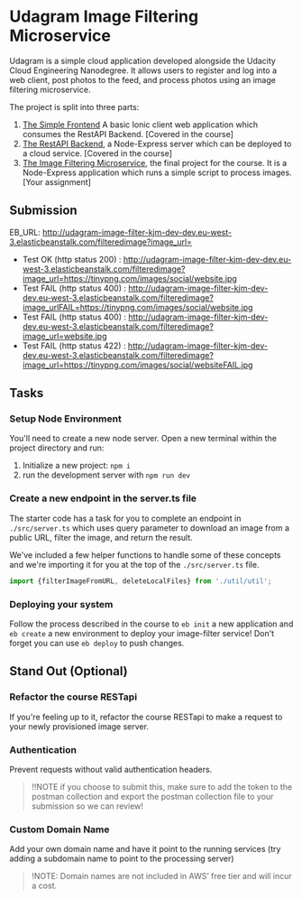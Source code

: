 # Udagram Image Filtering Microservice

Udagram is a simple cloud application developed alongside the Udacity Cloud Engineering Nanodegree. It allows users to register and log into a web client, post photos to the feed, and process photos using an image filtering microservice.

The project is split into three parts:

1. [The Simple Frontend](https://github.com/udacity/cloud-developer/tree/master/course-02/exercises/udacity-c2-frontend)
A basic Ionic client web application which consumes the RestAPI Backend. [Covered in the course]
2. [The RestAPI Backend](https://github.com/udacity/cloud-developer/tree/master/course-02/exercises/udacity-c2-restapi), a Node-Express server which can be deployed to a cloud service. [Covered in the course]
3. [The Image Filtering Microservice](https://github.com/udacity/cloud-developer/tree/master/course-02/project/image-filter-starter-code), the final project for the course. It is a Node-Express application which runs a simple script to process images. [Your assignment]

## Submission

EB_URL: <http://udagram-image-filter-kjm-dev-dev.eu-west-3.elasticbeanstalk.com/filteredimage?image_url=>

- Test OK (http status 200) : <http://udagram-image-filter-kjm-dev-dev.eu-west-3.elasticbeanstalk.com/filteredimage?image_url=https://tinypng.com/images/social/website.jpg>
- Test FAIL (http status 400) : <http://udagram-image-filter-kjm-dev-dev.eu-west-3.elasticbeanstalk.com/filteredimage?image_urlFAIL=https://tinypng.com/images/social/website.jpg>
- Test FAIL (http status 400) : <http://udagram-image-filter-kjm-dev-dev.eu-west-3.elasticbeanstalk.com/filteredimage?image_url=website.jpg>
- Test FAIL (http status 422) : <http://udagram-image-filter-kjm-dev-dev.eu-west-3.elasticbeanstalk.com/filteredimage?image_url=https://tinypng.com/images/social/websiteFAIL.jpg>

## Tasks

### Setup Node Environment

You'll need to create a new node server. Open a new terminal within the project directory and run:

1. Initialize a new project: `npm i`
2. run the development server with `npm run dev`

### Create a new endpoint in the server.ts file

The starter code has a task for you to complete an endpoint in `./src/server.ts` which uses query parameter to download an image from a public URL, filter the image, and return the result.

We've included a few helper functions to handle some of these concepts and we're importing it for you at the top of the `./src/server.ts`  file.

```typescript
import {filterImageFromURL, deleteLocalFiles} from './util/util';
```

### Deploying your system

Follow the process described in the course to `eb init` a new application and `eb create` a new environment to deploy your image-filter service! Don't forget you can use `eb deploy` to push changes.

## Stand Out (Optional)

### Refactor the course RESTapi

If you're feeling up to it, refactor the course RESTapi to make a request to your newly provisioned image server.

### Authentication

Prevent requests without valid authentication headers.
> !!NOTE if you choose to submit this, make sure to add the token to the postman collection and export the postman collection file to your submission so we can review!

### Custom Domain Name

Add your own domain name and have it point to the running services (try adding a subdomain name to point to the processing server)
> !NOTE: Domain names are not included in AWS’ free tier and will incur a cost.
